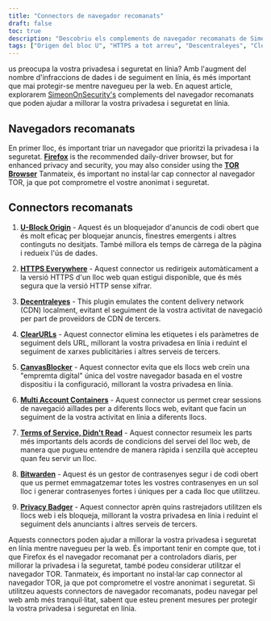 ```yaml
---
title: "Connectors de navegador recomanats"
draft: false
toc: true
description: "Descobriu els complements de navegador recomanats de SimeonOnSecurity per millorar la vostra experiència de navegació. FireFox és el navegador recomanat per a controladors diaris, però per millorar la privadesa i la seguretat, també podeu considerar utilitzar el navegador TOR. Els connectors recomanats inclouen U-Block Origin per al bloqueig d'anuncis, HTTPS Everywhere per a una navegació segura, Decentraleyes per a l'emulació de CDN local, ClearURLs per a l'eliminació d'etiquetes de seguiment, CanvasBlocker per a la prevenció d'empremtes digitals de JavaScript, Contenidors de diversos comptes per a sessions de navegació aïllades, Condicions del servei, Didn' t Llegiu per obtenir ToS informats, Bitwarden per a una gestió segura de contrasenyes i Privacy Badger per bloquejar els seguidors. Milloreu la vostra privadesa i seguretat en línia amb aquests complements de navegador millor valorats."
tags: ["Origen del bloc U", "HTTPS a tot arreu", "Descentraleyes", "ClearURLs", "CanvasBlocker", "FireFox", "Bitwarden", "Recomanacions", "Navegador TOR", "Bloquejador d'AD de codi obert", "Emulador de CDN local", "Empremta digital de JavaScript", "Sessions aïllades del navegador", "Ombrívol ToS", "Gestor segur de contrasenyes al núvol de codi obert", "Bloqueig de seguiment"]
---
```

 us preocupa la vostra privadesa i seguretat en línia? Amb l'augment del nombre d'infraccions de dades i de seguiment en línia, és més important que mai protegir-se mentre navegueu per la web. En aquest article, explorarem [SimeonOnSecurity's](https://twitter.com/SimeonOnSecurity) complements del navegador recomanats que poden ajudar a millorar la vostra privadesa i seguretat en línia.

## Navegadors recomanats

En primer lloc, és important triar un navegador que prioritzi la privadesa i la seguretat. [**Firefox**](https://www.mozilla.org/en-US/firefox/new/) is the recommended daily-driver browser, but for enhanced privacy and security, you may also consider using the [**TOR Browser**](https://www.torproject.org/download/) Tanmateix, és important no instal·lar cap connector al navegador TOR, ja que pot comprometre el vostre anonimat i seguretat.

## Connectors recomanats

1. [**U-Block Origin**](https://github.com/gorhill/uBlock) - Aquest és un bloquejador d'anuncis de codi obert que és molt eficaç per bloquejar anuncis, finestres emergents i altres continguts no desitjats. També millora els temps de càrrega de la pàgina i redueix l'ús de dades.

2. [**HTTPS Everywhere**](https://www.eff.org/https-everywhere) - Aquest connector us redirigeix automàticament a la versió HTTPS d'un lloc web quan estigui disponible, que és més segura que la versió HTTP sense xifrar.

3. [**Decentraleyes**](https://decentraleyes.org/) - This plugin emulates the content delivery network (CDN) localment, evitant el seguiment de la vostra activitat de navegació per part de proveïdors de CDN de tercers.

4. [**ClearURLs**](https://gitlab.com/KevinRoebert/ClearUrls) - Aquest connector elimina les etiquetes i els paràmetres de seguiment dels URL, millorant la vostra privadesa en línia i reduint el seguiment de xarxes publicitàries i altres serveis de tercers.

5. [**CanvasBlocker**](https://github.com/kkapsner/CanvasBlocker) - Aquest connector evita que els llocs web creïn una "empremta digital" única del vostre navegador basada en el vostre dispositiu i la configuració, millorant la vostra privadesa en línia.

6. [**Multi Account Containers**](https://github.com/mozilla/multi-account-containers) - Aquest connector us permet crear sessions de navegació aïllades per a diferents llocs web, evitant que facin un seguiment de la vostra activitat en línia a diferents llocs.

7. [**Terms of Service, Didn't Read**](https://tosdr.org/downloads.html) - Aquest connector resumeix les parts més importants dels acords de condicions del servei del lloc web, de manera que pugueu entendre de manera ràpida i senzilla què accepteu quan feu servir un lloc.

8. [**Bitwarden**](https://bitwarden.com/) - Aquest és un gestor de contrasenyes segur i de codi obert que us permet emmagatzemar totes les vostres contrasenyes en un sol lloc i generar contrasenyes fortes i úniques per a cada lloc que utilitzeu.

9. [**Privacy Badger**](https://privacybadger.org/) - Aquest connector aprèn quins rastrejadors utilitzen els llocs web i els bloqueja, millorant la vostra privadesa en línia i reduint el seguiment dels anunciants i altres serveis de tercers.

Aquests connectors poden ajudar a millorar la vostra privadesa i seguretat en línia mentre navegueu per la web. És important tenir en compte que, tot i que Firefox és el navegador recomanat per a controladors diaris, per millorar la privadesa i la seguretat, també podeu considerar utilitzar el navegador TOR. Tanmateix, és important no instal·lar cap connector al navegador TOR, ja que pot comprometre el vostre anonimat i seguretat. Si utilitzeu aquests connectors de navegador recomanats, podeu navegar pel web amb més tranquil·litat, sabent que esteu prenent mesures per protegir la vostra privadesa i seguretat en línia.
